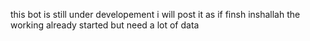this bot is still under developement i will post it as if finsh inshallah the working already started but need a lot of data
